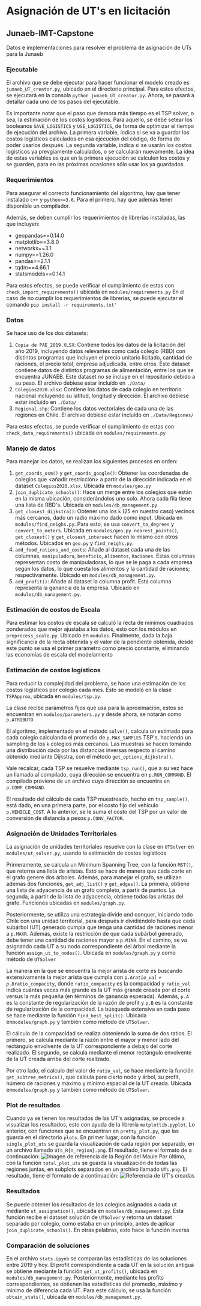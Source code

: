 # Asignación de UT's en licitación
## Junaeb-IMT-Capstone
Datos e implementaciones para resolver el problema de asignación de UTs para la Junaeb

### Ejecutable
El archivo que se debe ejecutar para hacer funcionar el modelo creado es ```junaeb_UT_creator.py```, ubicado en el directorio principal. Para estos efectos, se ejecutará en la consola ```python junaeb_UT_creator.py```. Ahora, se pasará a detallar cada uno de los pasos del ejecutable.

Es importante notar que el paso que demora más tiempo es el TSP solver, o sea, la estimación de los costos logísticos. Para aquello, se debe setear los booleanos ```SAVE_LOGISTICS``` y ```USE_LOGISTICS```, de forma de optimizar el tiempo de ejecución del archivo. La primera variable, indica si se va a guardar los costos logísticos calculados en esa ejecución del código, de forma de poder usarlos después. La segunda variable, indica si se usarán los costos logísticos ya prevgiamente calculados, o se calcularán nuevamente. La idea de estas variables es que en la primera ejecución se calculen los costos y se guarden, para en las próximas ocasiones sólo usar los ya guardados.

### Requerimientos
Para asegurar el correcto funcionamiento del algoritmo, hay que tener instalado ````c++```` y ````python>=3.6````. Para el primero, hay que además tener disponible un compilador.

Además, se deben cumplir los requerimientos de librerías instaladas, las que incluyen:
* geopandas==0.14.0
* matplotlib==3.8.0
* networkx==3.1
* numpy==1.26.0
* pandas==2.1.1
* tqdm==4.66.1
* statsmodels==0.14.1

Para estos efectos, se puede verificar el cumplimiento de estas con ```check_import_requirements()``` ubicada en ```modules/requirements.py```
En el caso de no cumplir los requerimientos de librerías, se puede ejecutar el comando ```pip install -r requirements.txt'```

### Datos
Se hace uso de los dos datasets:
1. ```Copia de PAE_2019.XLSX```: Contiene todos los datos de la licitación del año 2019, incluyendo datos relevantes como cada colegio (RBD) con distintos programas que incluyen el precio unitario licitado, cantidad de raciones, el precio total, empresa adjudicada, entre otros. Este dataset contiene datos de distintos programas de alimentación, entre los que se encuentra JUNAEB. Este dataset no se incluye en el repositorio debido a su peso. El archivo debiese estar incluído en ```./Data/```
2. ```Colegios2020.xlsx```: Contiene los datos de cada colegio en territorio nacional incluyendo su latitud, longitud y dirección. El archivo debiese estar incluído en ```./Data/```
3. ```Regional.shp```: Contiene los datos vectoriales de cada una de las regiones en Chile. El archivo debiese estar incluído en ```./Data/Regiones/```
   
Para estos efectos, se puede verificar el cumplimiento de estas con ```check_data_requirements()``` ubicada en ```modules/requirements.py```

### Manejo de datos
Para manejar los datos, se realizan los siguientes procesos en orden:
1. ```get_coords_osm()``` y ```get_coords_google()```: Obtener las coordenadas de colegios que <añadir restricción> a partir de la dirección indicada en el dataset ```Colegios2020.xlsx```. Ubicada en ```modules/geo.py```
2. ```join_duplicate_schools()```: Hace un merge entre los colegios que están en la misma ubicación, considerándolos uno solo. Ahora cada fila tiene una lista de RBD's. Ubicada en ```modules/db_management.py```
3. ```get_closest_dijkstra()```: Obtener una los ````k```` (25 en nuestro caso) vecinos más cercanos, dado un radio máximo dado como input. Ubicada en ```modules/find_neighs.py```. Para esto, se usa ```convert_to_degrees``` y ```convert_to_meters```. Ubicada en ```modules/geo.py```. ```nearest_points()```, ````get_closest()```` y ```get_closest_intersect``` hacen lo mismo con otros métodos. Ubicados en ```geo.py``` y ````find_neighs.py````.
4. ```add_food_rations_and_costs```: Añade al dataset cada una de las columnas, ```manipuladora```, ```beneficio```, ```Alimentos```, ```Raciones```. Estas columnas representan costo de manipuladoras, lo que se le paga a cada empresa según los datos, lo que cuesta los alimentos y la cantidad de raciones; respectivamente. Ubicado en ```modules/db_management.py```.
5. ```add_profit()```: Añade al dataset la columna profit. Esta columna representa la ganancia de la empresa. Ubicado en ```modules/db_management.py```.

### Estimación de costos de Escala
Para estimar los costos de escala se calculó la recta de mínimos cuadrados ponderados que mejor ajustaba a los datos, esto con los módulos en ```preprocess_scale.py```. Ubicado en ```modules```. Finalmente, dada la baja significancia de la recta obtenida y el valor de la pendiente obtenida, desde este punto se usa el primer parámetro como precio constante, eliminando las economías de escala del modelamiento

### Estimación de costos logísticos
Para reducir la complejidad del problema, se hace una estimación de los costos logísticos por colegio cada mes. Esto se modeló en la clase ```TSPApprox```, ubicada en ```modules/tsp.py```. 

La clase recibe parámetros fijos que usa para la aproximación, estos se encuentran en ```modules/parameters.py``` y desde ahora, se notarán como ```p.ATRIBUTO```

El algoritmo, implementado en el método ```solve()```, calcula un estimado para cada colegio calculando el promedio de ```p.MAX_SAMPLES``` TSP's, haciendo un sampling de los ````k```` colegios más cercanos. Las muestras se hacen tomando una distribución dada por las distancias inversas respecto al camino obtenido mediante Dijkstra, con el método ```get_options_dijkstra()```.

Vale recalcar, cada TSP se resuelve mediante ```tsp_run()```, que a su vez hace un llamado al compilado, cuya dirección se encuentra en ```p.RUN_COMMAND```. El compilado proviene de un archivo cuya dirección se encuentra en ```p.COMP_COMMAND```.

El resultado del cálculo de cada TSP muestreado, hecho en ```tsp_sample()```, está dado, en una primera parte, por el costo fijo del vehículo ```p.VEHICLE_COST```. A lo anterior, se le suma el costo del TSP por un valor de conversión de distancia a pesos ```p.CONV_FACTOR```.

### Asignación de Unidades Territoriales
La asignación de unidades territoriales resuelve con la clase en ```UTSolver``` en ```modules/ut_solver.py```, usando la estimación de costos logísticos

Primeramente, se calcula un Minimum Spanning Tree, con la función ```MST()```, que retorna una lista de aristas. Esto se hace de manera que cada corte en el grafo genere dos árboles. Además, para manejar el grafo, se utilizan además dos funciones, ```get_adj_list()``` y ```get_edges()```. La primera, obtiene una lista de adyacencia de un grafo completo, a partir de puntos. La segunda, a partir de la lista de adyacencia, obtiene todas las aristas del grafo. Funciones ubicadas en ```modules/graph.py```.

Posteriormente, se utiliza una estrategia divide and conquer, iniciando todo Chile con una unidad territorial, para después ir dividiéndolo hasta que cada subárbol (UT) generado cumpla que tenga una cantidad de raciones menor a ```p.MAXR```. Además, existe la restricción de que cada subárbol generado, debe tener una cantidad de raciones mayor a ```p.MINR```. En el camino, se va asignando cada UT a su nodo correspondiente del árbol mediante la función ```assign_ut_to_nodes()```. Ubicada en ```modules/graph.py``` y como método de ```UTSolver```

La manera en la que se encuentra la mejor arista de corte es buscando extensivamente la mejor arista que cumpla con ```p.A```*```ratio_val``` + ```p.B```*```ratio_compacity```, donde ````ratio_compacity```` es la compacidad y  ```ratio_val``` indica cuántas veces más grande es la UT más grande creada por el corte versus la más pequeña (en términos de ganancia esperada). Además, ```p.A``` es la constante de regularización de la razón de profit y ```p.B``` es la constante de regularización de la compacidad. La búsqueda extensiva en cada paso se hace mediante la función ```find_best_split()```. Ubicada en```modules/graph.py``` y también como método de ```UTSolver```.

El cálculo de la compacidad se realiza obteniendo la suma de dos ratios. El primero, se calcula mediante la razón entre el mayor y menor lado del rectángulo envolvente de la UT correspondiente a debajo del corte realizado. El segundo, se calcula mediante el menor rectángulo envolvente de la UT creada arriba del corte realizado.

Por otro lado, el calculo del valor de ```ratio_val```, se hace mediante la función ```get_subtree_metrics()```, que calcula para cierto nodo y árbol, su profit, número de raciones y máximo y mínimo espacial de la UT creada. Ubicada en```modules/graph.py``` y también como método de ```UTSolver```.


### Plot de resultados
Cuando ya se tienen los resultados de las UT's asignadas, se procede a visualizar los resultados, esto con ayuda de la librería ```matplotlib.pyplot```. Lo anterior, con funciones que se encuentran en ```pretty_plot.py```, que las guarda en el directorio ```plots```.
En primer lugar, con la función ```single_plot_uts``` se guarda la visualización de cada región por separado, en un archivo llamado ```UTs_R{n_region}.png```. El resultado, tiene el formato de a continuación:
![Imagen de referencia de la Región del Maule](./plots/UTs_R7.png)
Por último, con la función ```total_plot_uts``` se guarda la visualización de todas las regiones juntas, en subplots separados en un archivo llamado ```UTs.png```. El resultado, tiene el formato de a continuación:
![Referencia de UT's creadas](./plots/UTs.png)

### Resultados
Se puede obtener los resultados de los colegios asignados a cada ut mediante ```ut_assignation()```, ubicada en ```modules/db_management.py```. Esta función recibe el dataset solución de ```UTSolver``` y retorna un dataset separado por colegio, como estaba en un principio, antes de aplicar ```join_duplicate_schools()```. En otras palabras, esto hace la función inversa

### Comparación de soluciones
En el archivo ```stats.ipynb``` se comparan las estadísticas de las soluciones entre 2019 y hoy. El profit correspondiente a cada UT en la solución antigua se obtiene mediante la función ```get_ut_profits()```, ubicada en ```modules/db_management.py```. Posteriormente, mediante los profits correspondientes, se obtienen las estadísticas del promedio, máximo y mínimo de diferencia cada UT. Para este cálculo, se usa la función ```obtain_stats()```, ubicada en ```modules/db_management.py```.